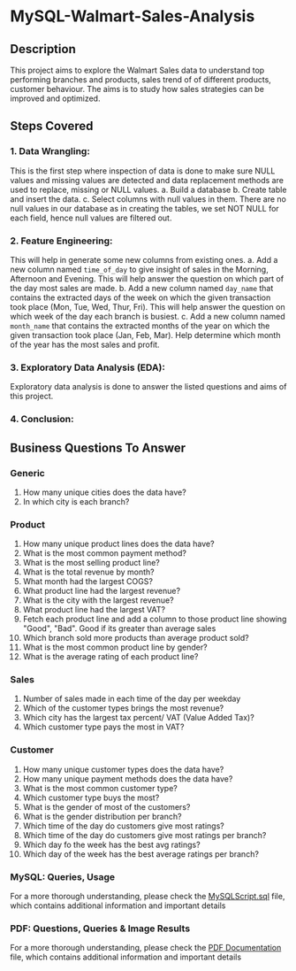 # MySQL-Walmart-Sales-Analysis

## Description
This project aims to explore the Walmart Sales data to understand top performing branches and products, sales trend of of different products, customer behaviour. The aims is to study how sales strategies can be improved and optimized.

## Steps Covered
### 1. Data Wrangling: 
This is the first step where inspection of data is done to make sure NULL values and missing values are detected and data replacement methods are used to replace, missing or NULL values.
    a. Build a database
    b. Create table and insert the data.
    c. Select columns with null values in them. There are no null values in our database as in creating the tables, we set NOT NULL for each field, hence null values are filtered out.

### 2. Feature Engineering: 
This will help in generate some new columns from existing ones.
    a. Add a new column named `time_of_day` to give insight of sales in the Morning, Afternoon and Evening. This will help answer the question on which part of the day most sales are made.
    b. Add a new column named `day_name` that contains the extracted days of the week on which the given transaction took place (Mon, Tue, Wed, Thur, Fri). This will help answer the question on which week of the day each branch is busiest.
    c. Add a new column named `month_name` that contains the extracted months of the year on which the given transaction took place (Jan, Feb, Mar). Help determine which month of the year has the most sales and profit.

### 3. Exploratory Data Analysis (EDA): 
Exploratory data analysis is done to answer the listed questions and aims of this project.

### 4. Conclusion:

## Business Questions To Answer
### Generic
  1. How many unique cities does the data have?
  2. In which city is each branch?
### Product
  1. How many unique product lines does the data have?
  2. What is the most common payment method?
  3. What is the most selling product line?
  4. What is the total revenue by month?
  5. What month had the largest COGS?
  6. What product line had the largest revenue?
  7. What is the city with the largest revenue?
  8. What product line had the largest VAT?
  9. Fetch each product line and add a column to those product line showing "Good", "Bad". Good if its greater than average sales
  10. Which branch sold more products than average product sold?
  11. What is the most common product line by gender?
  12. What is the average rating of each product line?
### Sales
  1. Number of sales made in each time of the day per weekday
  2. Which of the customer types brings the most revenue?
  3. Which city has the largest tax percent/ VAT (Value Added Tax)?
  4. Which customer type pays the most in VAT?
### Customer
  1. How many unique customer types does the data have?
  2. How many unique payment methods does the data have?
  3. What is the most common customer type?
  4. Which customer type buys the most?
  5. What is the gender of most of the customers?
  6. What is the gender distribution per branch?
  7. Which time of the day do customers give most ratings?
  8. Which time of the day do customers give most ratings per branch?
  9. Which day fo the week has the best avg ratings?
  10. Which day of the week has the best average ratings per branch?

### MySQL: Queries, Usage 
  For a more thorough understanding, please check the [MySQLScript.sql](Walmart_MySQL_File.sql) file, which contains additional information and important details 
### PDF: Questions, Queries & Image Results
For a more thorough understanding, please check the [PDF Documentation](Walmart_PDF_File.pdf) file, which contains additional information and important details 

  
  
